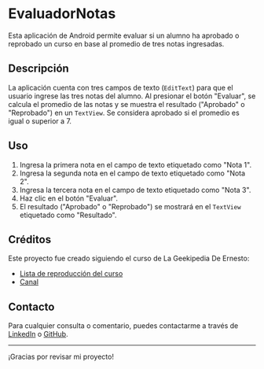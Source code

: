 # EvaluadorNotas

Esta aplicación de Android permite evaluar si un alumno ha aprobado o reprobado un curso en base al promedio de tres notas ingresadas.

## Descripción

La aplicación cuenta con tres campos de texto (`EditText`) para que el usuario ingrese las tres notas del alumno. Al presionar el botón "Evaluar", se calcula el promedio de las notas y se muestra el resultado ("Aprobado" o "Reprobado") en un `TextView`.  Se considera aprobado si el promedio es igual o superior a 7.

## Uso

1.  Ingresa la primera nota en el campo de texto etiquetado como "Nota 1".
2.  Ingresa la segunda nota en el campo de texto etiquetado como "Nota 2".
3.  Ingresa la tercera nota en el campo de texto etiquetado como "Nota 3".
4.  Haz clic en el botón "Evaluar".
5.  El resultado ("Aprobado" o "Reprobado") se mostrará en el `TextView` etiquetado como "Resultado".

## Créditos

Este proyecto fue creado siguiendo el curso de La Geekipedia De Ernesto:

*   [Lista de reproducción del curso](https://www.youtube.com/playlist?list=PLyvsggKtwbLX06iMtXnRGX5lyjiiMaT2y)
*   [Canal](https://www.youtube.com/@LaGeekipediaDeErnesto)

## Contacto

Para cualquier consulta o comentario, puedes contactarme a través de [LinkedIn](https://www.linkedin.com/in/nkaminski-profile/) o [GitHub](https://github.com/N-Kaminski).

---

¡Gracias por revisar mi proyecto!